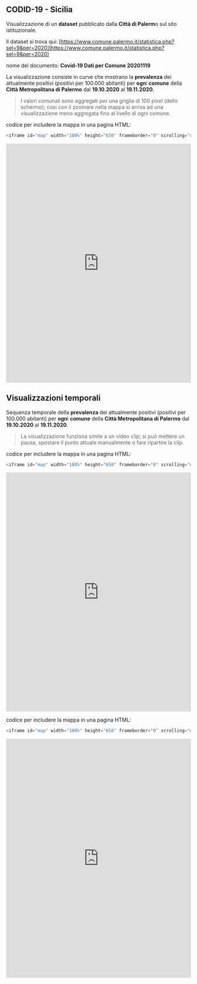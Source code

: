 ## CODID-19 - Sicilia

Visualizzazione di un **dataset** pubblicato dalla **Città di Palerm**o sul sito istituzionale.

Il dataset si trova qui: [https://www.comune.palermo.it/statistica.php?sel=9&per=2020](https://www.comune.palermo.it/statistica.php?sel=9&per=2020)

nome del documento: **Covid-19 Dati per Comune 20201119**

La visualizzazione consiste in curve che mostrano la **prevalenza** dei attualmente positivi (positivi per 100.000 abitanti) per **ogn**i **comune** della **Città  Metropolitana di Palermo** dal **19.10.2020** al **19.11.2020**.

> I valori comunali sono aggregati per una griglia di 100 pixel (dello schermo); cosi con il zoomare nella mappa si arriva ad una visualizzazione meno aggregata fino al livello di ogni comune.
>

codice per includere la mappa in una pagina HTML:

```javascript
<iframe id="map" width="100%" height="650" frameborder="0" scrolling="no" marginheight="0" marginwidth="0" src="https://gjrichter.github.io/ixmaps/ui/html/embed_sync_Leaflet.html?ui=embed&basemap=ll&align=left&legend=1&name=map3&sync=false&project=https://raw.githubusercontent.com/gjrichter/viz/master/COVID-19/projects/COVID-19-ODS/ixmaps_project_PALERMO_positivi_1000_curve_19_10_19_11_2020.json"></iframe>
```



<iframe id="map" width="100%" height="650" frameborder="0" scrolling="no" marginheight="0" marginwidth="0" src="https://gjrichter.github.io/ixmaps/ui/html/embed_sync_Leaflet.html?ui=embed&basemap=ll&align=right&legend=1&name=map3&sync=false&footer=true&popout=true&project=https://raw.githubusercontent.com/gjrichter/viz/master/COVID-19/projects/COVID-19-ODS/ixmaps_project_PALERMO_positivi_1000_curve_19_10_19_11_2020_relocate.json"></iframe>

## Visualizzazioni temporali

Sequenza temporale della **prevalenza** dei attualmente positivi (positivi per 100.000 abitanti) per **ogn**i **comune** della **Città  Metropolitana di Palermo** dal **19.10.2020** al **19.11.2020**.

> La visualizzazione funziona simile a un video clip; si può mettere un pausa, spostare il punto attuale manualmente o fare ripartire la clip.

codice per includere la mappa in una pagina HTML:

```javascript
<iframe id="map" width="100%" height="650" frameborder="0" scrolling="no" marginheight="0" marginwidth="0" src="https://gjrichter.github.io/ixmaps/ui/html/embed_sync_Leaflet.html?ui=embed&basemap=ll&align=right&legend=1&name=map3&sync=false&project=https://raw.githubusercontent.com/gjrichter/viz/master/COVID-19/projects/ixmaps_project_PALERMO_positivi_1000_clip_19_10_19_11_2020_dark.json"></iframe>
```



<iframe id="map" width="100%" height="650" frameborder="0" scrolling="no" marginheight="0" marginwidth="0" src="https://gjrichter.github.io/ixmaps/ui/html/embed_sync_Leaflet.html?ui=embed&basemap=ll&align=right&legend=1&name=map3&sync=false&footer=true&popout=true&project=https://raw.githubusercontent.com/gjrichter/viz/master/COVID-19/projects/COVID-19-ODS/ixmaps_project_PALERMO_positivi_1000_clip_19_10_19_11_2020_dark.json"></iframe>

codice per includere la mappa in una pagina HTML:

```javascript
<iframe id="map" width="100%" height="650" frameborder="0" scrolling="no" marginheight="0" marginwidth="0" src="https://gjrichter.github.io/ixmaps/ui/html/embed_sync_Leaflet.html?ui=embed&basemap=ll&align=right&legend=1&name=map3&sync=false&project=https://raw.githubusercontent.com/gjrichter/viz/master/COVID-19/projects/ixmaps_project_PALERMO_positivi_1000_clip_19_10_19_11_2020_shapes.json"></iframe>
```



<iframe id="map" width="100%" height="650" frameborder="0" scrolling="no" marginheight="0" marginwidth="0" src="https://gjrichter.github.io/ixmaps/ui/html/embed_sync_Leaflet.html?ui=embed&basemap=ll&align=right&legend=1&name=map3&sync=false&footer=true&popout=true&project=https://raw.githubusercontent.com/gjrichter/viz/master/COVID-19/projects/COVID-19-ODS/ixmaps_project_PALERMO_positivi_1000_clip_19_10_19_11_2020_shapes.json"></iframe>






